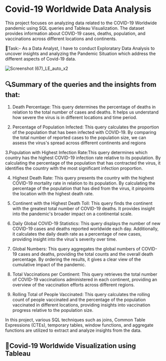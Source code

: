 # Covid-19 Worldwide Data Analysis
This project focuses on analyzing data related to the COVID-19 Worldwide pandemic using SQL queries and Tableau Visualization. The dataset provides information about COVID-19 cases, deaths, population, and vaccinations across different locations and continents.

🎯Task:- As a Data Analyst, I have to conduct Exploratary Data Analysis to uncover insights and analyzing the Pandemic Situation which address the different aspects of Covid-19 data.

![Screenshot (67)_LE_auto_x2](https://github.com/user-attachments/assets/13080abc-ce20-498d-b39d-472bb5fba222)

## 🔍Summary of the queries and the insights from that:

1. Death Percentage: This query determines the percentage of deaths in relation to the total number of cases and deaths. It helps us understand how severe the virus is in different locations and time period.

2. Percentage of Population Infected: This query calculates the proportion of the population that has been infected with COVID-19. By comparing the total number of reported cases to the population size, we can assess the virus's spread across different continents and regions

 3.Population with Highest Infection Rate:This query determines which country has the highest COVID-19 infection rate relative to its population. By calculating the percentage of the population that has contracted the virus, it identifies the country with the most significant infection proportion.

4. Highest Death Rate: This query presents the country with the highest COVID-19 mortality rate in relation to its population. By calculating the percentage of the population that has died from the virus, it pinpoints the location with the highest death rate.

5. Continent with the Highest Death Toll: This query finds the continent with the greatest total number of COVID-19 deaths. It provides insight into the pandemic's broader impact on a continental scale.

6. Daily Global COVID-19 Statistics: This query displays the number of new COVID-19 cases and deaths reported worldwide each day. Additionally, it calculates the daily death rate as a percentage of new cases, providing insight into the virus's severity over time.

7. Global Numbers: This query aggregates the global numbers of COVID-19 cases and deaths, providing the total counts and the overall death percentage. By ordering the results, it gives a clear view of the cumulative impact of the pandemic.

8. Total Vaccinations per Continent: This query retrieves the total number of COVID-19 vaccinations administered in each continent, providing an overview of the vaccination efforts across different regions.

9. Rolling Total of People Vaccinated: This query calculates the rolling count of people vaccinated and the percentage of the population vaccinated in different locations, providing insights into vaccination progress relative to the population size.

In this project, various SQL techniques such as joins, Common Table Expressions (CTEs), temporary tables, window functions, and aggregate functions are utilized to extract and analyze insights from the data.

## 🔹Covid-19 Worldwide Visualization using Tableau

